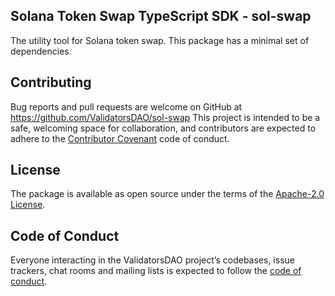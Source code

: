 ## Solana Token Swap TypeScript SDK - sol-swap

The utility tool for Solana token swap.
This package has a minimal set of dependencies.

## Contributing

Bug reports and pull requests are welcome on GitHub at https://github.com/ValidatorsDAO/sol-swap This project is intended to be a safe, welcoming space for collaboration, and contributors are expected to adhere to the [Contributor Covenant](http://contributor-covenant.org) code of conduct.

## License

The package is available as open source under the terms of the [Apache-2.0 License](https://www.apache.org/licenses/LICENSE-2.0).

## Code of Conduct

Everyone interacting in the ValidatorsDAO project’s codebases, issue trackers, chat rooms and mailing lists is expected to follow the [code of conduct](https://github.com/ValidatorsDAO/sol-swap/blob/master/CODE_OF_CONDUCT.md).
